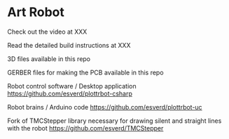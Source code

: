 # Art Robot

Check out the video at XXX

Read the detailed build instructions at XXX


3D files available in this repo

GERBER files for making the PCB available in this repo


Robot control software / Desktop application https://github.com/esverd/plottrbot-csharp 

Robot brains / Arduino code https://github.com/esverd/plottrbot-uc 

Fork of TMCStepper library necessary for drawing silent and straight lines with the robot https://github.com/esverd/TMCStepper 

